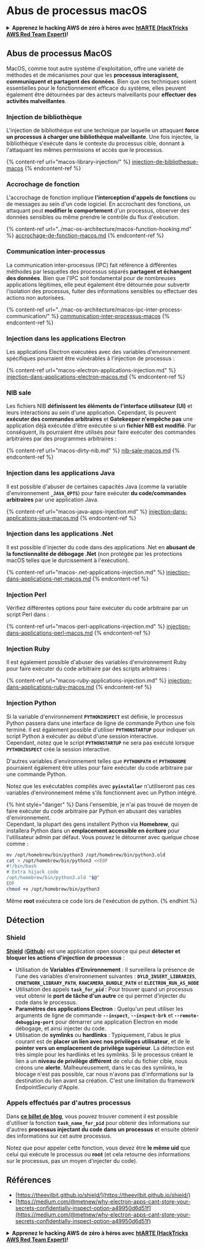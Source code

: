 # Abus de processus macOS

<details>

<summary><strong>Apprenez le hacking AWS de zéro à héros avec</strong> <a href="https://training.hacktricks.xyz/courses/arte"><strong>htARTE (HackTricks AWS Red Team Expert)</strong></a><strong>!</strong></summary>

Autres moyens de soutenir HackTricks :

* Si vous souhaitez voir votre **entreprise annoncée dans HackTricks** ou **télécharger HackTricks en PDF**, consultez les [**PLANS D'ABONNEMENT**](https://github.com/sponsors/carlospolop)!
* Obtenez le [**merchandising officiel PEASS & HackTricks**](https://peass.creator-spring.com)
* Découvrez [**La Famille PEASS**](https://opensea.io/collection/the-peass-family), notre collection d'[**NFTs**](https://opensea.io/collection/the-peass-family) exclusifs
* **Rejoignez le** 💬 [**groupe Discord**](https://discord.gg/hRep4RUj7f) ou le [**groupe Telegram**](https://t.me/peass) ou **suivez** moi sur **Twitter** 🐦 [**@carlospolopm**](https://twitter.com/carlospolopm)**.**
* **Partagez vos astuces de hacking en soumettant des PR aux dépôts github** [**HackTricks**](https://github.com/carlospolop/hacktricks) et [**HackTricks Cloud**](https://github.com/carlospolop/hacktricks-cloud).

</details>

## Abus de processus MacOS

MacOS, comme tout autre système d'exploitation, offre une variété de méthodes et de mécanismes pour que les **processus interagissent, communiquent et partagent des données**. Bien que ces techniques soient essentielles pour le fonctionnement efficace du système, elles peuvent également être détournées par des acteurs malveillants pour **effectuer des activités malveillantes**.

### Injection de bibliothèque

L'injection de bibliothèque est une technique par laquelle un attaquant **force un processus à charger une bibliothèque malveillante**. Une fois injectée, la bibliothèque s'exécute dans le contexte du processus cible, donnant à l'attaquant les mêmes permissions et accès que le processus.

{% content-ref url="macos-library-injection/" %}
[injection-de-bibliotheque-macos](macos-library-injection/)
{% endcontent-ref %}

### Accrochage de fonction

L'accrochage de fonction implique **l'interception d'appels de fonctions** ou de messages au sein d'un code logiciel. En accrochant des fonctions, un attaquant peut **modifier le comportement** d'un processus, observer des données sensibles ou même prendre le contrôle du flux d'exécution.

{% content-ref url="../mac-os-architecture/macos-function-hooking.md" %}
[accrochage-de-fonction-macos.md](../mac-os-architecture/macos-function-hooking.md)
{% endcontent-ref %}

### Communication inter-processus

La communication inter-processus (IPC) fait référence à différentes méthodes par lesquelles des processus séparés **partagent et échangent des données**. Bien que l'IPC soit fondamental pour de nombreuses applications légitimes, elle peut également être détournée pour subvertir l'isolation des processus, fuiter des informations sensibles ou effectuer des actions non autorisées.

{% content-ref url="../mac-os-architecture/macos-ipc-inter-process-communication/" %}
[communication-inter-processus-macos](../mac-os-architecture/macos-ipc-inter-process-communication/)
{% endcontent-ref %}

### Injection dans les applications Electron

Les applications Electron exécutées avec des variables d'environnement spécifiques pourraient être vulnérables à l'injection de processus :

{% content-ref url="macos-electron-applications-injection.md" %}
[injection-dans-applications-electron-macos.md](macos-electron-applications-injection.md)
{% endcontent-ref %}

### NIB sale

Les fichiers NIB **définissent les éléments de l'interface utilisateur (UI)** et leurs interactions au sein d'une application. Cependant, ils peuvent **exécuter des commandes arbitraires** et **Gatekeeper n'empêche pas** une application déjà exécutée d'être exécutée si un **fichier NIB est modifié**. Par conséquent, ils pourraient être utilisés pour faire exécuter des commandes arbitraires par des programmes arbitraires :

{% content-ref url="macos-dirty-nib.md" %}
[nib-sale-macos.md](macos-dirty-nib.md)
{% endcontent-ref %}

### Injection dans les applications Java

Il est possible d'abuser de certaines capacités Java (comme la variable d'environnement **`_JAVA_OPTS`**) pour faire exécuter **du code/commandes arbitraires** par une application Java.

{% content-ref url="macos-java-apps-injection.md" %}
[injection-dans-applications-java-macos.md](macos-java-apps-injection.md)
{% endcontent-ref %}

### Injection dans les applications .Net

Il est possible d'injecter du code dans des applications .Net en **abusant de la fonctionnalité de débogage .Net** (non protégée par les protections macOS telles que le durcissement à l'exécution).

{% content-ref url="macos-.net-applications-injection.md" %}
[injection-dans-applications-net-macos.md](macos-.net-applications-injection.md)
{% endcontent-ref %}

### Injection Perl

Vérifiez différentes options pour faire exécuter du code arbitraire par un script Perl dans :

{% content-ref url="macos-perl-applications-injection.md" %}
[injection-dans-applications-perl-macos.md](macos-perl-applications-injection.md)
{% endcontent-ref %}

### Injection Ruby

Il est également possible d'abuser des variables d'environnement Ruby pour faire exécuter du code arbitraire par des scripts arbitraires :

{% content-ref url="macos-ruby-applications-injection.md" %}
[injection-dans-applications-ruby-macos.md](macos-ruby-applications-injection.md)
{% endcontent-ref %}

### Injection Python

Si la variable d'environnement **`PYTHONINSPECT`** est définie, le processus Python passera dans une interface de ligne de commande Python une fois terminé. Il est également possible d'utiliser **`PYTHONSTARTUP`** pour indiquer un script Python à exécuter au début d'une session interactive.\
Cependant, notez que le script **`PYTHONSTARTUP`** ne sera pas exécuté lorsque **`PYTHONINSPECT`** crée la session interactive.

D'autres variables d'environnement telles que **`PYTHONPATH`** et **`PYTHONHOME`** pourraient également être utiles pour faire exécuter du code arbitraire par une commande Python.

Notez que les exécutables compilés avec **`pyinstaller`** n'utiliseront pas ces variables d'environnement même s'ils fonctionnent avec un Python intégré.

{% hint style="danger" %}
Dans l'ensemble, je n'ai pas trouvé de moyen de faire exécuter du code arbitraire par Python en abusant des variables d'environnement.\
Cependant, la plupart des gens installent Python via **Homebrew**, qui installera Python dans un **emplacement accessible en écriture** pour l'utilisateur admin par défaut. Vous pouvez le détourner avec quelque chose comme :
```bash
mv /opt/homebrew/bin/python3 /opt/homebrew/bin/python3.old
cat > /opt/homebrew/bin/python3 <<EOF
#!/bin/bash
# Extra hijack code
/opt/homebrew/bin/python3.old "$@"
EOF
chmod +x /opt/homebrew/bin/python3
```
Même **root** exécutera ce code lors de l'exécution de python.
{% endhint %}

## Détection

### Shield

[**Shield**](https://theevilbit.github.io/shield/) ([**Github**](https://github.com/theevilbit/Shield)) est une application open source qui peut **détecter et bloquer les actions d'injection de processus** :

* Utilisation de **Variables d'Environnement** : Il surveillera la présence de l'une des variables d'environnement suivantes : **`DYLD_INSERT_LIBRARIES`**, **`CFNETWORK_LIBRARY_PATH`**, **`RAWCAMERA_BUNDLE_PATH`** et **`ELECTRON_RUN_AS_NODE`**
* Utilisation des appels **`task_for_pid`** : Pour trouver quand un processus veut obtenir le **port de tâche d'un autre** ce qui permet d'injecter du code dans le processus.
* **Paramètres des applications Electron** : Quelqu'un peut utiliser les arguments de ligne de commande **`--inspect`**, **`--inspect-brk`** et **`--remote-debugging-port`** pour démarrer une application Electron en mode débogage, et ainsi injecter du code.
* Utilisation de **symlinks** ou **hardlinks** : Typiquement, l'abus le plus courant est de **placer un lien avec nos privilèges utilisateur**, et de le **pointer vers un emplacement de privilège supérieur**. La détection est très simple pour les hardlinks et les symlinks. Si le processus créant le lien a un **niveau de privilège différent** de celui du fichier cible, nous créons une **alerte**. Malheureusement, dans le cas des symlinks, le blocage n'est pas possible, car nous n'avons pas d'informations sur la destination du lien avant sa création. C'est une limitation du framework EndpointSecuriy d'Apple.

### Appels effectués par d'autres processus

Dans [**ce billet de blog**](https://knight.sc/reverse%20engineering/2019/04/15/detecting-task-modifications.html), vous pouvez trouver comment il est possible d'utiliser la fonction **`task_name_for_pid`** pour obtenir des informations sur d'autres **processus injectant du code dans un processus** et ensuite obtenir des informations sur cet autre processus.

Notez que pour appeler cette fonction, vous devez être **le même uid** que celui qui exécute le processus ou **root** (et cela retourne des informations sur le processus, pas un moyen d'injecter du code).

## Références

* [https://theevilbit.github.io/shield/](https://theevilbit.github.io/shield/)
* [https://medium.com/@metnew/why-electron-apps-cant-store-your-secrets-confidentially-inspect-option-a49950d6d51f](https://medium.com/@metnew/why-electron-apps-cant-store-your-secrets-confidentially-inspect-option-a49950d6d51f)

<details>

<summary><strong>Apprenez le hacking AWS de zéro à héros avec</strong> <a href="https://training.hacktricks.xyz/courses/arte"><strong>htARTE (HackTricks AWS Red Team Expert)</strong></a><strong>!</strong></summary>

Autres moyens de soutenir HackTricks :

* Si vous souhaitez voir votre **entreprise annoncée dans HackTricks** ou **télécharger HackTricks en PDF**, consultez les [**PLANS D'ABONNEMENT**](https://github.com/sponsors/carlospolop)!
* Obtenez le [**merchandising officiel PEASS & HackTricks**](https://peass.creator-spring.com)
* Découvrez [**La Famille PEASS**](https://opensea.io/collection/the-peass-family), notre collection d'[**NFTs**](https://opensea.io/collection/the-peass-family) exclusifs
* **Rejoignez le** 💬 [**groupe Discord**](https://discord.gg/hRep4RUj7f) ou le [**groupe telegram**](https://t.me/peass) ou **suivez** moi sur **Twitter** 🐦 [**@carlospolopm**](https://twitter.com/carlospolopm)**.**
* **Partagez vos astuces de hacking en soumettant des PR aux dépôts github** [**HackTricks**](https://github.com/carlospolop/hacktricks) et [**HackTricks Cloud**](https://github.com/carlospolop/hacktricks-cloud).

</details>

